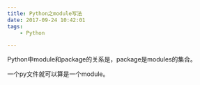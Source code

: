 ```yaml
---
title: Python之module写法
date: 2017-09-24 10:42:01
tags:
	- Python

---
```




Python中module和package的关系是，package是modules的集合。

一个py文件就可以算是一个module。

